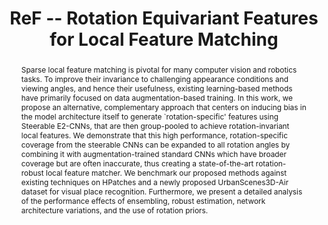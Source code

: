 ---
layout: project-page-new
title: "ReF -- Rotation Equivariant Features for Local Feature Matching"
authors:
  - name: Abhishek Peri*
    sup: 1
  - name: Kinal Mehta*
    sup: 1
  - name: Avneesh Mishra
    sup: 1
  - name: Michael Milford
    sup: 2
  - name: Sourav Garg
    sup: 2
  - name: K. Madhava Krishna
    sup: 1
affiliations:
  - name: IIIT Hyderabad, India
    link: https://robotics.iiit.ac.in
    sup: 1
  - name: Queensland University of Technology (QUT), Australia
    link: #
    sup: 2
permalink: /publications/2022/Peri_ReF
abstract: "Sparse local feature matching is pivotal for many computer vision and robotics tasks. To improve their invariance to challenging appearance conditions and viewing angles, and hence their usefulness, existing learning-based methods have primarily focused on data augmentation-based training. In this work, we propose an alternative, complementary approach that centers on inducing bias in the model architecture itself to generate `rotation-specific' features using Steerable E2-CNNs, that are then group-pooled to achieve rotation-invariant local features. We demonstrate that this high performance, rotation-specific coverage from the steerable CNNs can be expanded to all rotation angles by combining it with augmentation-trained standard CNNs which have broader coverage but are often inaccurate, thus creating a state-of-the-art rotation-robust local feature matcher. We benchmark our proposed methods against existing techniques on HPatches and a newly proposed UrbanScenes3D-Air dataset for visual place recognition. Furthermore, we present a detailed analysis of the performance effects of ensembling, robust estimation, network architecture variations, and the use of rotation priors."
paper: https://arxiv.org/abs/2203.05206
code: https://github.com/abhishek-peri/ReF-official-code 
supplement: https://iiitaphyd-my.sharepoint.com/personal/avneesh_mishra_research_iiit_ac_in/Documents/Forms/All.aspx?RootFolder=%2Fpersonal%2Favneesh%5Fmishra%5Fresearch%5Fiiit%5Fac%5Fin%2FDocuments%2FRRC%2FOpposing%20View%20Loop%20Closure%2FE2CNN%2FPresented%20Material%2FReF%20Paper&FolderCTID=0x012000A1AB309DA2EB7542856220193D0C0808
#video: https://robotics.iiit.ac.in/publications/2020/deep-mpc-for-visual-servoing/video.mp4
#iframe: https://www.youtube.com/embed/mLv90hLakBk # https://www.youtube.com/embed/jhjskX4FQwA

---